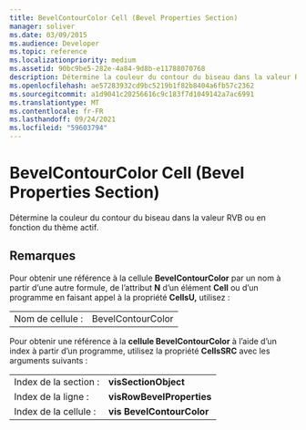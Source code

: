 ```yaml
---
title: BevelContourColor Cell (Bevel Properties Section)
manager: soliver
ms.date: 03/09/2015
ms.audience: Developer
ms.topic: reference
ms.localizationpriority: medium
ms.assetid: 90bc9be5-282e-4a84-9d8b-e11788070768
description: Détermine la couleur du contour du biseau dans la valeur RVB ou en fonction du thème actif.
ms.openlocfilehash: ae57283932cd9bc5219b1f82b8404a6fb57c2362
ms.sourcegitcommit: a1d9041c20256616c9c183f7d1049142a7ac6991
ms.translationtype: MT
ms.contentlocale: fr-FR
ms.lasthandoff: 09/24/2021
ms.locfileid: "59603794"
---
```

# <a name="bevelcontourcolor-cell-bevel-properties-section"></a>BevelContourColor Cell (Bevel Properties Section)

Détermine la couleur du contour du biseau dans la valeur RVB ou en fonction du thème actif.
  
## <a name="remarks"></a>Remarques

Pour obtenir une référence à la cellule **BevelContourColor** par un nom à partir d’une autre formule, de l’attribut **N** d’un élément **Cell** ou d’un programme en faisant appel à la propriété **CellsU,** utilisez : 
  
|||
|:-----|:-----|
| Nom de cellule :  <br/> | BevelContourColor  <br/> |
   
Pour obtenir une référence à la **cellule BevelContourColor** à l’aide d’un index à partir d’un programme, utilisez la propriété **CellsSRC** avec les arguments suivants : 
  
|||
|:-----|:-----|
| Index de la section :  <br/> |**visSectionObject** <br/> |
| Index de la ligne :  <br/> |**visRowBevelProperties** <br/> |
| Index de la cellule :  <br/> |**vis BevelContourColor** <br/> |
   

